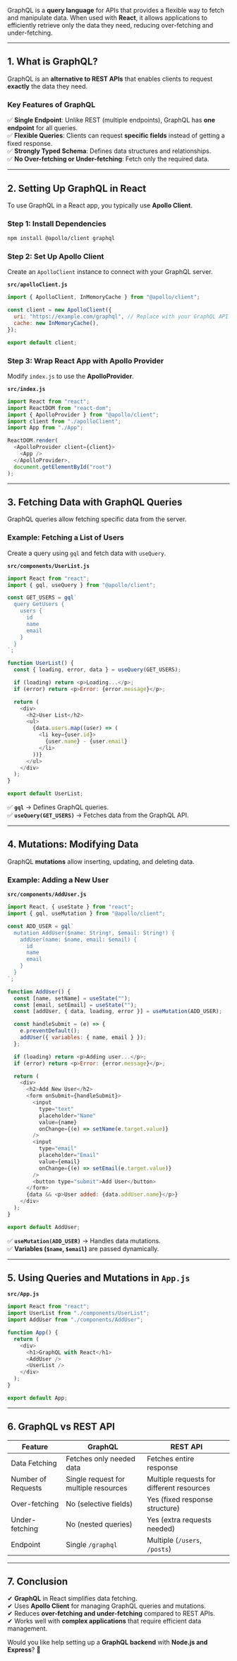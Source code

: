
GraphQL is a **query language** for APIs that provides a flexible way to fetch and manipulate data. When used with **React**, it allows applications to efficiently retrieve only the data they need, reducing over-fetching and under-fetching.

---

## **1. What is GraphQL?**

GraphQL is an **alternative to REST APIs** that enables clients to request **exactly** the data they need.

### **Key Features of GraphQL**

✅ **Single Endpoint**: Unlike REST (multiple endpoints), GraphQL has **one endpoint** for all queries.  
✅ **Flexible Queries**: Clients can request **specific fields** instead of getting a fixed response.  
✅ **Strongly Typed Schema**: Defines data structures and relationships.  
✅ **No Over-fetching or Under-fetching**: Fetch only the required data.

---

## **2. Setting Up GraphQL in React**

To use GraphQL in a React app, you typically use **Apollo Client**.

### **Step 1: Install Dependencies**

```sh
npm install @apollo/client graphql
```

### **Step 2: Set Up Apollo Client**

Create an `ApolloClient` instance to connect with your GraphQL server.

**`src/apolloClient.js`**

```js
import { ApolloClient, InMemoryCache } from "@apollo/client";

const client = new ApolloClient({
  uri: "https://example.com/graphql", // Replace with your GraphQL API
  cache: new InMemoryCache(),
});

export default client;
```

### **Step 3: Wrap React App with Apollo Provider**

Modify `index.js` to use the **ApolloProvider**.

**`src/index.js`**

```js
import React from "react";
import ReactDOM from "react-dom";
import { ApolloProvider } from "@apollo/client";
import client from "./apolloClient";
import App from "./App";

ReactDOM.render(
  <ApolloProvider client={client}>
    <App />
  </ApolloProvider>,
  document.getElementById("root")
);
```

---

## **3. Fetching Data with GraphQL Queries**

GraphQL queries allow fetching specific data from the server.

### **Example: Fetching a List of Users**

Create a query using `gql` and fetch data with `useQuery`.

**`src/components/UserList.js`**

```js
import React from "react";
import { gql, useQuery } from "@apollo/client";

const GET_USERS = gql`
  query GetUsers {
    users {
      id
      name
      email
    }
  }
`;

function UserList() {
  const { loading, error, data } = useQuery(GET_USERS);

  if (loading) return <p>Loading...</p>;
  if (error) return <p>Error: {error.message}</p>;

  return (
    <div>
      <h2>User List</h2>
      <ul>
        {data.users.map((user) => (
          <li key={user.id}>
            {user.name} - {user.email}
          </li>
        ))}
      </ul>
    </div>
  );
}

export default UserList;
```

✅ **`gql`** → Defines GraphQL queries.  
✅ **`useQuery(GET_USERS)`** → Fetches data from the GraphQL API.

---

## **4. Mutations: Modifying Data**

GraphQL **mutations** allow inserting, updating, and deleting data.

### **Example: Adding a New User**

**`src/components/AddUser.js`**

```js
import React, { useState } from "react";
import { gql, useMutation } from "@apollo/client";

const ADD_USER = gql`
  mutation AddUser($name: String!, $email: String!) {
    addUser(name: $name, email: $email) {
      id
      name
      email
    }
  }
`;

function AddUser() {
  const [name, setName] = useState("");
  const [email, setEmail] = useState("");
  const [addUser, { data, loading, error }] = useMutation(ADD_USER);

  const handleSubmit = (e) => {
    e.preventDefault();
    addUser({ variables: { name, email } });
  };

  if (loading) return <p>Adding user...</p>;
  if (error) return <p>Error: {error.message}</p>;

  return (
    <div>
      <h2>Add New User</h2>
      <form onSubmit={handleSubmit}>
        <input
          type="text"
          placeholder="Name"
          value={name}
          onChange={(e) => setName(e.target.value)}
        />
        <input
          type="email"
          placeholder="Email"
          value={email}
          onChange={(e) => setEmail(e.target.value)}
        />
        <button type="submit">Add User</button>
      </form>
      {data && <p>User added: {data.addUser.name}</p>}
    </div>
  );
}

export default AddUser;
```

✅ **`useMutation(ADD_USER)`** → Handles data mutations.  
✅ **Variables (`$name`, `$email`)** are passed dynamically.

---

## **5. Using Queries and Mutations in `App.js`**

**`src/App.js`**

```js
import React from "react";
import UserList from "./components/UserList";
import AddUser from "./components/AddUser";

function App() {
  return (
    <div>
      <h1>GraphQL with React</h1>
      <AddUser />
      <UserList />
    </div>
  );
}

export default App;
```

---

## **6. GraphQL vs REST API**

|Feature|GraphQL|REST API|
|---|---|---|
|Data Fetching|Fetches only needed data|Fetches entire response|
|Number of Requests|Single request for multiple resources|Multiple requests for different resources|
|Over-fetching|No (selective fields)|Yes (fixed response structure)|
|Under-fetching|No (nested queries)|Yes (extra requests needed)|
|Endpoint|Single `/graphql`|Multiple (`/users`, `/posts`)|

---

## **7. Conclusion**

✔ **GraphQL** in React simplifies data fetching.  
✔ Uses **Apollo Client** for managing GraphQL queries and mutations.  
✔ Reduces **over-fetching and under-fetching** compared to REST APIs.  
✔ Works well with **complex applications** that require efficient data management.

Would you like help setting up a **GraphQL backend** with **Node.js and Express**? 🚀